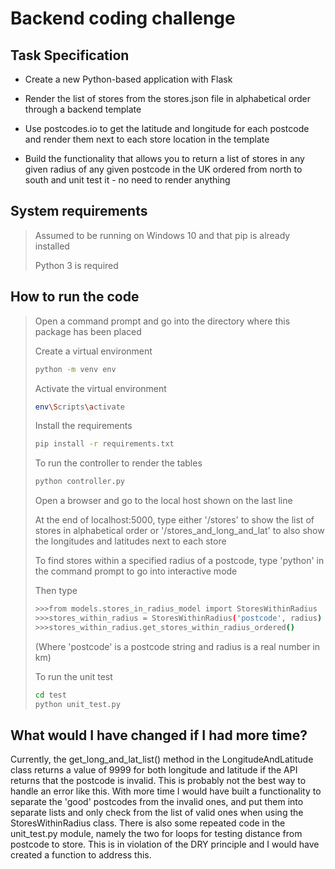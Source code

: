 # Backend coding challenge
## Task Specification
* Create a new Python-based application with Flask
>
* Render the list of stores from the stores.json file in alphabetical order through a backend template
> 
* Use postcodes.io to get the latitude and longitude for each postcode and render them next to each store location in the template
> 
* Build the functionality that allows you to return a list of stores in any given radius of any given postcode in the UK ordered from north to south and unit test it - no need to render anything

## System requirements
> Assumed to be running on Windows 10 and that pip is already installed
>
> Python 3 is required

## How to run the code
>
> Open a command prompt and go into the directory where this package has been placed
>
> Create a virtual environment
> ```bash
> python -m venv env
> ```
>
> Activate the virtual environment
> ```bash
> env\Scripts\activate
> ```
>
> Install the requirements
> ```bash
> pip install -r requirements.txt
> ```
> 
> To run the controller to render the tables
> ```bash
> python controller.py
> ```
> Open a browser and go to the local host shown on the last line
>
> At the end of localhost:5000, type either '/stores' to show the list of stores in alphabetical order or '/stores_and_long_and_lat' to also show the longitudes and latitudes next to each store
>
> To find stores within a specified radius of a postcode, type 'python' in the command prompt to go into interactive mode
>
> Then type
> ```bash
> >>>from models.stores_in_radius_model import StoresWithinRadius
> >>>stores_within_radius = StoresWithinRadius('postcode', radius)
> >>>stores_within_radius.get_stores_within_radius_ordered()
> ```
> (Where 'postcode' is a postcode string and radius is a real number in km)
>
> To run the unit test
> ```bash
> cd test
> python unit_test.py
> ```
## What would I have changed if I had more time?

Currently, the get_long_and_lat_list() method in the LongitudeAndLatitude class returns a value of 9999 for both longitude and latitude if the API returns that the postcode is invalid. This is probably not the best way to handle an error like this. With more time I would have built a functionality to separate the 'good' postcodes from the invalid ones, and put them into separate lists and only check from the list of valid ones when using the StoresWithinRadius class.
There is also some repeated code in the unit_test.py module, namely the two for loops for testing distance from postcode to store. This is in violation of the DRY principle and I would have created a function to address this.
